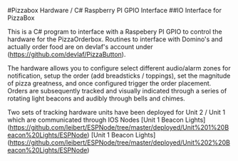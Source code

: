 #Pizzabox Hardware / C# Raspberry PI GPIO Interface
##IO Interface for PizzaBox

This is a C# program to interface with a Raspebery PI GPIO to control the hardware for the PizzaOrderbox.
Routines to interface with Domino's and actually order food are on devlaf's account under (https://github.com/devlaf/PizzaButton).

The hardware allows you to configure select different audio/alarm zones for notification, setup the order (add breadsticks / toppings), set the magnitude of pizza greatness, and once configured trigger the order placement.
Orders are subsequently tracked and visually indicated through a series of rotating light beacons and audibly through bells and chimes.

Two sets of tracking hardware units have been deployed for Unit 2 / Unit 1 which are communicated through IOS Nodes
[Unit 1 Beacon Lights] (https://github.com/leibert/ESPNode/tree/master/deployed/Unit%201%20Beacon%20Lights/ESPNode)
[Unit 1 Beacon Lights] (https://github.com/leibert/ESPNode/tree/master/deployed/Unit%202%20Beacon%20Lights/ESPNode)
